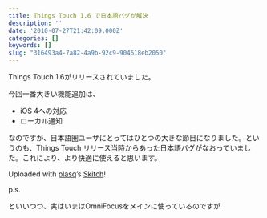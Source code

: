 ```yaml
---
title: Things Touch 1.6 で日本語バグが解決
description: ''
date: '2010-07-27T21:42:09.000Z'
categories: []
keywords: []
slug: "316493a4-7a82-4a9b-92c9-904618eb2050"
---
```

Things Touch 1.6がリリースされていました。

今回一番大きい機能追加は、

*   iOS 4への対応
*   ローカル通知

なのですが、日本語圏ユーザにとってはひとつの大きな節目になりました。というのも、Things Touch リリース当時からあった日本語バグがなおっていました。これにより、より快適に使えると思います。

Uploaded with [plasq](http://plasq.com/)’s [Skitch](http://skitch.com)!

p.s.

といいつつ、実はいまはOmniFocusをメインに使っているのですが